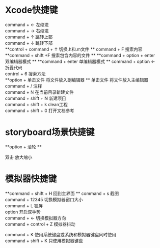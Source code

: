 # Xcode快捷键

command + ← 左缩进  
command + → 右缩进  
command + ↑ 跳转上部  
command + ↓ 跳转下部  
**control + command + ↑ 切换.h和.m文件  **
command + F 搜索内容  
**command + shift +F  搜索包含内容的文件 ** 
**command + option + enter 双编辑器模式  **
**command + enter 单编辑器模式 **
command + option ← 折叠代码  
control + 6 搜索方法  
**option + 单击文件 将文件放入副编辑器  **
单击文件 将文件放入主编辑器  
command + / 注释  
command + N 在当前目录新建文件  
command + shift + N 新建项目  
command + shift + k  clean工程  
command + shift + 0 打开文档参考

# storyboard场景快捷键

**option + 滚轮 **

双击 放大缩小



# 模拟器快捷键

**command + shift + H 回到主界面  **
command + s 截图  
command + 12345 切换模拟器窗口大小  
command + L 锁屏  
option 开启双手势  
command + ←  切换模拟器方向  
command + control + Z 模拟器抖动

command + K 使用系统键盘或系统和模拟器键盘同时使用  
command + shift + K 只使用模拟器键盘

